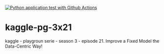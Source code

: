 [![Python application test with Github Actions](https://github.com/anielv95/kaggle-pg-3x21/actions/workflows/main.yml/badge.svg)](https://github.com/anielv95/kaggle-pg-3x21/actions/workflows/main.yml)

# kaggle-pg-3x21
kaggle - playgroun serie - season 3 - episode 21. Improve a Fixed Model the Data-Centric Way!
